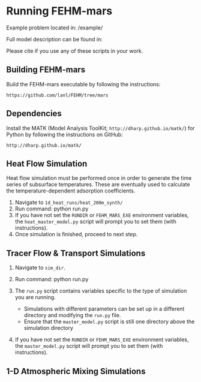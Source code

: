 Running FEHM-mars
=================

Example problem located in:
    <REPO>/example/

Full model description can be found in:
    <JGR Citation>

Please cite if you use any of these scripts in your work. 


Building FEHM-mars
------------------

Build the FEHM-mars executable by following the instructions:

    https://github.com/lanl/FEHM/tree/mars


Dependencies
------------

Install the MATK (Model Analysis ToolKit; ``http://dharp.github.io/matk/``) for Python by following the instructions on GitHub:

    http://dharp.github.io/matk/

    
Heat Flow Simulation
--------------------

Heat flow simulation must be performed once in order to generate the time
series of subsurface temperatures. These are eventually used to calculate the
temperature-dependent adsorption coefficients. 

1. Navigate to ``1d_heat_runs/heat_200m_synth/`` 
2. Run command:
    python run.py
3. If you have not set the ``RUNDIR`` or ``FEHM_MARS_EXE`` environment variables, the ``heat_master_model.py`` script will prompt you to set them (with instructions). 
4. Once simulation is finished, proceed to next step. 


Tracer Flow & Transport Simulations
-----------------------------------

1. Navigate to ``sim_dir``.
2. Run command:
    python run.py
3. The ``run.py`` script contains variables specific to the type of simulation you are running. 
    
    - Simulations with different parameters can be set up in a different directory and modifying the ``run.py`` file. 
    - Ensure that the ``master_model.py`` script is still one directory above the simulation directory 
4. If you have not set the ``RUNDIR`` or ``FEHM_MARS_EXE`` environment variables, the ``master_model.py`` script will prompt you to set them (with instructions). 


1-D Atmospheric Mixing Simulations
----------------------------------


